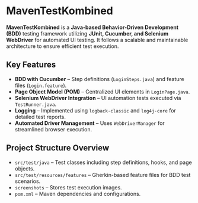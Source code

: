 # MavenTestKombined  

**MavenTestKombined** is a **Java-based Behavior-Driven Development (BDD)** testing framework utilizing **JUnit, Cucumber, and Selenium WebDriver** for automated UI testing. It follows a scalable and maintainable architecture to ensure efficient test execution.

## Key Features
- **BDD with Cucumber** – Step definitions (`LoginSteps.java`) and feature files (`Login.feature`).
- **Page Object Model (POM)** – Centralized UI elements in `LoginPage.java`.
- **Selenium WebDriver Integration** – UI automation tests executed via `TestRunner.java`.
- **Logging** – Implemented using `logback-classic` and `log4j-core` for detailed test reports.
- **Automated Driver Management** – Uses `WebDriverManager` for streamlined browser execution.

## Project Structure Overview
- `src/test/java` – Test classes including step definitions, hooks, and page objects.
- `src/test/resources/features` – Gherkin-based feature files for BDD test scenarios.
- `screenshots` – Stores test execution images.
- `pom.xml` – Maven dependencies and configurations.
